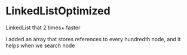 # LinkedListOptimized
LinkedList that 2 times+ faster

I added an array that stores references to every hundredth node, and it helps when we search node

